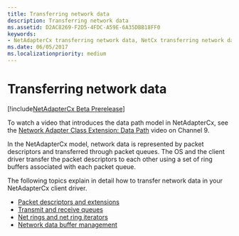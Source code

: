 ```yaml
---
title: Transferring network data
description: Transferring network data
ms.assetid: D2AC8269-F2D5-4FDC-A59E-6A35DBB18FF0
keywords:
- NetAdapterCx transferring network data, NetCx transferring network data
ms.date: 06/05/2017
ms.localizationpriority: medium
---
```


# Transferring network data

[!include[NetAdapterCx Beta Prerelease](../netcx-beta-prerelease.md)]

To watch a video that introduces the data path model in NetAdapterCx, see the [Network Adapter Class Extension: Data Path](https://aka.ms/netadapter/video3) video on Channel 9.

In the NetAdapterCx model, network data is represented by packet descriptors and transferred through packet queues. The OS and the client driver transfer the packet descriptors to each other using a set of ring buffers associated with each packet queue.

The following topics explain in detail how to transfer network data in your NetAdapterCx client driver.

- [Packet descriptors and extensions](packet-descriptors-and-extensions.md)
- [Transmit and receive queues](transmit-and-receive-queues.md)
- [Net rings and net ring iterators](net-rings-and-net-ring-iterators.md)
- [Network data buffer management](network-data-buffer-management.md)
